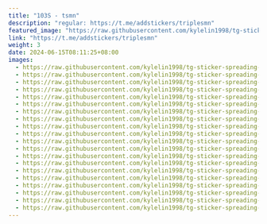 ```yaml
---
title: "103S - tsmn"
description: "regular: https://t.me/addstickers/triplesmn"
featured_image: "https://raw.githubusercontent.com/kylelin1998/tg-sticker-spreading-worldwide-images/main/img/31c17c43-4799-4d7a-944b-dcc35877892a.jpg"
link: "https://t.me/addstickers/triplesmn"
weight: 3
date: 2024-06-15T08:11:25+08:00
images:
  - https://raw.githubusercontent.com/kylelin1998/tg-sticker-spreading-worldwide-images/main/img/31c17c43-4799-4d7a-944b-dcc35877892a.jpg
  - https://raw.githubusercontent.com/kylelin1998/tg-sticker-spreading-worldwide-images/main/img/db499a26-b137-438b-9df4-ccf43b0eb45c.jpg
  - https://raw.githubusercontent.com/kylelin1998/tg-sticker-spreading-worldwide-images/main/img/e2e78ce2-e763-4ac6-b4bf-9ec881d70471.jpg
  - https://raw.githubusercontent.com/kylelin1998/tg-sticker-spreading-worldwide-images/main/img/84d2701d-5a79-4109-9be2-7ec9ca77c3f8.jpg
  - https://raw.githubusercontent.com/kylelin1998/tg-sticker-spreading-worldwide-images/main/img/2a200f89-e2a1-421d-a221-26d97be376e8.jpg
  - https://raw.githubusercontent.com/kylelin1998/tg-sticker-spreading-worldwide-images/main/img/a102d496-df4e-431f-9601-22b8c8d63d82.jpg
  - https://raw.githubusercontent.com/kylelin1998/tg-sticker-spreading-worldwide-images/main/img/a6681841-23b3-4373-a26a-1f3df4d54366.jpg
  - https://raw.githubusercontent.com/kylelin1998/tg-sticker-spreading-worldwide-images/main/img/a6879ec7-1d96-4255-a4a1-54842d79856f.jpg
  - https://raw.githubusercontent.com/kylelin1998/tg-sticker-spreading-worldwide-images/main/img/9fb1dad7-883e-4b9a-9371-0433f8158072.jpg
  - https://raw.githubusercontent.com/kylelin1998/tg-sticker-spreading-worldwide-images/main/img/6adfd593-1288-47e4-9189-4d67b8d3b2ba.jpg
  - https://raw.githubusercontent.com/kylelin1998/tg-sticker-spreading-worldwide-images/main/img/f60fec22-4065-4abf-87ff-1ee16c1afe82.jpg
  - https://raw.githubusercontent.com/kylelin1998/tg-sticker-spreading-worldwide-images/main/img/27e6f7b1-86b9-4439-8dc5-5912d141899a.jpg
  - https://raw.githubusercontent.com/kylelin1998/tg-sticker-spreading-worldwide-images/main/img/1fe1a432-04fc-49a0-843a-ad7db925e27c.jpg
  - https://raw.githubusercontent.com/kylelin1998/tg-sticker-spreading-worldwide-images/main/img/17228556-54da-4aa3-afa9-47f63c5b82cd.jpg
  - https://raw.githubusercontent.com/kylelin1998/tg-sticker-spreading-worldwide-images/main/img/dff3738c-aa77-4e38-86be-7a7e5a54afd8.jpg
  - https://raw.githubusercontent.com/kylelin1998/tg-sticker-spreading-worldwide-images/main/img/693fb4df-a3e9-4d33-8196-8dfea43b094c.jpg
  - https://raw.githubusercontent.com/kylelin1998/tg-sticker-spreading-worldwide-images/main/img/ecc04c9b-aa39-4c43-bbba-afc18c13c82f.jpg
  - https://raw.githubusercontent.com/kylelin1998/tg-sticker-spreading-worldwide-images/main/img/40249c77-9f55-4dd1-9a60-9a514e580c67.jpg
  - https://raw.githubusercontent.com/kylelin1998/tg-sticker-spreading-worldwide-images/main/img/ac8c2c1c-657d-49f5-96b0-0abedb5c9e6d.jpg
  - https://raw.githubusercontent.com/kylelin1998/tg-sticker-spreading-worldwide-images/main/img/df51676e-47dc-4905-ab53-b9c3ab28a624.jpg
---
```

